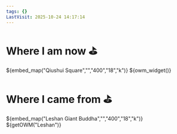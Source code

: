 ```yaml
---
tags: {}
LastVisit: 2025-10-24 14:17:14
---
```

# Where I am now ⛳
${embed_map("Qiushui Square","","400","18","k")}
${owm_widget()}

# Where I came from ⛳
${embed_map("Leshan Giant Buddha","","400","18","k")}
${getOWM("Leshan")}